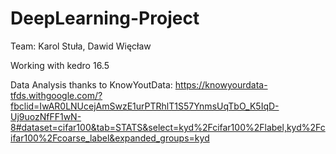 # DeepLearning-Project

Team: Karol Stuła, Dawid Więcław

Working with kedro 16.5

Data Analysis thanks to KnowYoutData: https://knowyourdata-tfds.withgoogle.com/?fbclid=IwAR0LNUcejAmSwzE1urPTRhlT1S57YnmsUqTbO_K5IqD-Uj9uozNfFF1wN-8#dataset=cifar100&tab=STATS&select=kyd%2Fcifar100%2Flabel,kyd%2Fcifar100%2Fcoarse_label&expanded_groups=kyd

